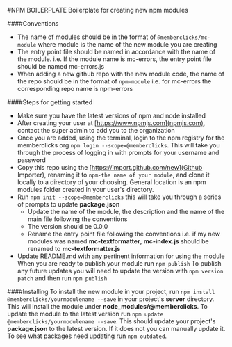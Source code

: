 #NPM BOILERPLATE
Boilerplate for creating new npm modules


####Conventions
- The name of modules should be in the format of `@memberclicks/mc-module` where module is the name of the new module you are creating 
- The entry point file should be named in accordance with the name of the module. i.e. If the module name is mc-errors, the entry point file should be named mc-errors.js
- When adding a new github repo with the new module code, the name of the repo should be in the format of `npm-module` i.e. for mc-errors the corresponding repo name is npm-errors 


####Steps for getting started
- Make sure you have the latest versions of npm and node installed
- After creating your user at [https://www.npmjs.com](npmjs.com), contact the super admin to add you to the organization
- Once you are added, using the terminal, login to the npm registry for the memberclicks org `npm login --scope=@memberclicks`. This will take you through the process of logging in with prompts for your username and password 
- Copy this repo using the [https://import.github.com/new](Github Importer), renaming it to `npm-the name of your module`, and clone it locally to a directory of your choosing. General location is an npm modules folder created in your user's directory.
- Run `npm init --scope=@memberclicks` this will take you through a series of prompts to update __package.json__
  - Update the name of the module, the description and the name of the main file following the conventions
  - The version should be 0.0.0
  - Rename the entry point file following the conventions i.e. if my new modules was named __mc-textformatter__, __mc-index.js__ should be renamed to __mc-textformatter.js__
- Update README.md with any pertinent information for using the module
When you are ready to publish your module run `npm publish`
To publish any future updates you will need to update the version with `npm version patch` and then run `npm publish`


####Installing
To install the new module in your project, run `npm install @memberclicks/yourmodulename --save` in your project's __server__ directory. This will install the module under __node_modules/@memberclicks__.
To update the module to the latest version run `npm update @memberclicks/yourmodulename --save`. This should update your project's __package.json__ to the latest version. If it does not you can manually update it. 
To see what packages need updating run `npm outdated`. 
